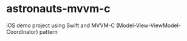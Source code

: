 # astronauts-mvvm-c
iOS demo project using Swift and MVVM-C (Model-View-ViewModel-Coordinator) pattern
